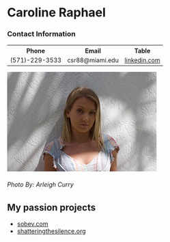<!DOCTYPE html>
<html>

<head>
	<meta charset=“utf-8”>
	<!----<title>Caroline Raphael---->
<!---<style>--->
<!----td, th { border: 1px solid #CCC; } ---->
<!----table {border: 1px solid black; }---->
<!---</style>--->
</head>

<body>
	<h1>Caroline Raphael</h1>
	<h3>Contact Information</h3>
<table>
<tr>
	<th>Phone</th>
	<th>Email</th>
	<th>Table</th>
</tr>
<tr>
	<td>(571)-229-3533</td>
	<td>csr88@miami.edu</td>
	<td><a href="https://www.linkedin.com/in/caroline-raphael-817160189/">linkedin.com</a></td>
</tr>
</table>	
<img src="CSR-resume.jpg" alt="Caroline Raphael">
	<h6>Photo By: Arleigh Curry</h6>
	
<h2>My passion projects</h2>
<ul>
	<li><a href="https://sobev.com">sobev.com</a></li>
	<li><a href="https://www.shatteringthesilence.org">shatteringthesilence.org</a></li>
</ul>
</body>
</html>
